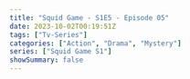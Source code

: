 ```yaml
---
title: "Squid Game - S1E5 - Episode 05"
date: 2023-10-02T00:19:51Z
tags: ["Tv-Series"]
categories: ["Action", "Drama", "Mystery"]
series: ["Squid Game S1"]
showSummary: false
---
```


  <mux-player stream-type="on-demand"
  src="https://kp3d-my.sharepoint.com/personal/ryoo_kp3d_onmicrosoft_com/_layouts/15/download.aspx?share=EY3cfVqGAM9Pg0vzu7HXez8BnihqjhpFPIRAzJmEbvhOfQ" metadata-video-title="Squid Game - S1E5 - Episode 05" prefer-playback="mse" controls>
  </mux-player>
  
  
  <script src="https://cdn.jsdelivr.net/npm/@mux/mux-player"></script>
  
   <script id="InN3v8LW3kgQ02wEaVUlvvDCrbZUdY13q52JNzgHjYlY" type="application/ld+json">
 {
  "@context": "https://schema.org/",
  "@type": "VideoObject",
  "name": "Squid Game - S1E5 - Episode 05",
  "contentUrl": "https://stream.mux.com/InN3v8LW3kgQ02wEaVUlvvDCrbZUdY13q52JNzgHjYlY.m3u8?quality=auto",
  "thumbnailUrl": "https://www.themoviedb.org/t/p/original/OvS2rb2kidlXGlxjc1mtHUGpYm.jpg?width=314&fit_mode=preserve&time=25",
  "uploadDate": "2023-10-02T00:19:51Z",
}

</script>